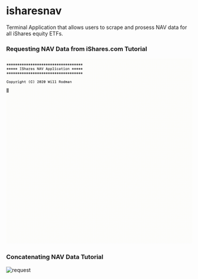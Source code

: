 # isharesnav
Terminal Application that allows users to scrape and prosess NAV data for all iShares equity ETFs.

### Requesting NAV Data from iShares.com Tutorial 
![request](https://github.com/willcrodman/isharesnav/blob/main/isharesnav_request.gif)

### Concatenating NAV Data Tutorial 
![request](https://github.com/willcrodman/manet_simulation/blob/main/isharesnav_concat.gif)
